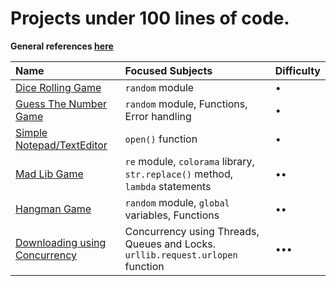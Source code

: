 # Projects under 100 lines of code.

**General references [here](/../../#general-references-important)**

| Name | Focused Subjects | Difficulty |
| :------------- | :------------- | :------------- |
| [Dice Rolling Game](/100/dice) | `random` module | • |
| [Guess The Number Game](/100/guess-the-number) | `random` module, Functions, Error handling | • |
| [Simple Notepad/TextEditor](/100/notepad) | `open()` function | • |
| [Mad Lib Game](/100/madlib) | `re` module, `colorama` library, `str.replace()` method, `lambda` statements | •• |
| [Hangman Game](/100/hangman) | `random` module, `global` variables, Functions | •• |
| [Downloading using Concurrency](/100/downloading-with-concurrency) | Concurrency using Threads, Queues and Locks.<br>`urllib.request.urlopen` function | ••• |
